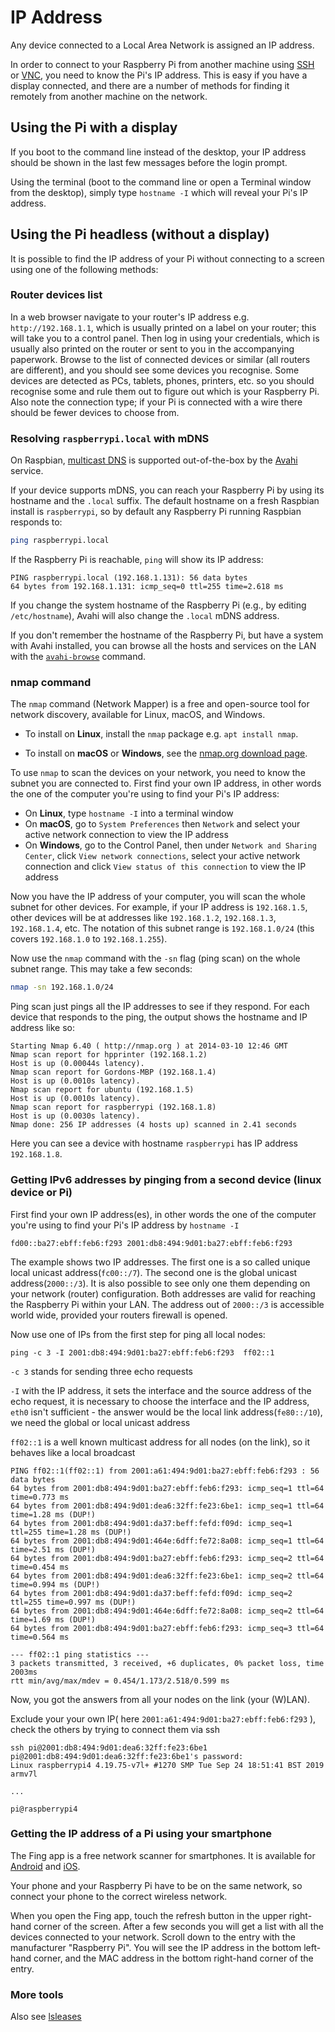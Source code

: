 # IP Address

Any device connected to a Local Area Network is assigned an IP address.

In order to connect to your Raspberry Pi from another machine using [SSH](ssh/README.md) or [VNC](vnc/README.md), you need to know the Pi's IP address. This is easy if you have a display connected, and there are a number of methods for finding it remotely from another machine on the network.

## Using the Pi with a display

If you boot to the command line instead of the desktop, your IP address should be shown in the last few messages before the login prompt.

Using the terminal (boot to the command line or open a Terminal window from the desktop), simply type `hostname -I` which will reveal your Pi's IP address.

## Using the Pi headless (without a display)

It is possible to find the IP address of your Pi without connecting to a screen using one of the following methods:

### Router devices list

In a web browser navigate to your router's IP address e.g. `http://192.168.1.1`, which is usually printed on a label on your router; this will take you to a control panel. Then log in using your credentials, which is usually also printed on the router or sent to you in the accompanying paperwork. Browse to the list of connected devices or similar (all routers are different), and you should see some devices you recognise. Some devices are detected as PCs, tablets, phones, printers, etc. so you should recognise some and rule them out to figure out which is your Raspberry Pi. Also note the connection type; if your Pi is connected with a wire there should be fewer devices to choose from.

### Resolving `raspberrypi.local` with mDNS

On Raspbian, [multicast DNS](https://en.wikipedia.org/wiki/Multicast_DNS) is supported out-of-the-box by the [Avahi](https://en.wikipedia.org/wiki/Avahi_%28software%29) service.

If your device supports mDNS, you can reach your Raspberry Pi by using its hostname and the `.local` suffix.
The default hostname on a fresh Raspbian install is `raspberrypi`, so by default any Raspberry Pi running Raspbian responds to:

```bash
ping raspberrypi.local
```

If the Raspberry Pi is reachable, `ping` will show its IP address:

```
PING raspberrypi.local (192.168.1.131): 56 data bytes
64 bytes from 192.168.1.131: icmp_seq=0 ttl=255 time=2.618 ms
```

If you change the system hostname of the Raspberry Pi (e.g., by editing `/etc/hostname`), Avahi will also change the `.local` mDNS address.

If you don't remember the hostname of the Raspberry Pi, but have a system with Avahi installed, you can browse all the hosts and services on the LAN with the [`avahi-browse`](https://linux.die.net/man/1/avahi-browse) command.

### nmap command

The `nmap` command (Network Mapper) is a free and open-source tool for network discovery, available for Linux, macOS, and Windows.

- To install on **Linux**, install the `nmap` package e.g. `apt install nmap`.

- To install on **macOS** or **Windows**, see the [nmap.org download page](http://nmap.org/download.html).

To use `nmap` to scan the devices on your network, you need to know the subnet you are connected to. First find your own IP address, in other words the one of the computer you're using to find your Pi's IP address:

- On **Linux**, type `hostname -I` into a terminal window
- On **macOS**, go to `System Preferences` then `Network` and select your active network connection to view the IP address
- On **Windows**, go to the Control Panel, then under `Network and Sharing Center`, click `View network connections`, select your active network connection and click `View status of this connection` to view the IP address

Now you have the IP address of your computer, you will scan the whole subnet for other devices. For example, if your IP address is `192.168.1.5`, other devices will be at addresses like `192.168.1.2`, `192.168.1.3`, `192.168.1.4`, etc. The notation of this subnet range is `192.168.1.0/24` (this covers `192.168.1.0` to `192.168.1.255`).

Now use the `nmap` command with the `-sn` flag (ping scan) on the whole subnet range. This may take a few seconds:

```bash
nmap -sn 192.168.1.0/24
```

Ping scan just pings all the IP addresses to see if they respond. For each device that responds to the ping, the output shows the hostname and IP address like so:

```
Starting Nmap 6.40 ( http://nmap.org ) at 2014-03-10 12:46 GMT
Nmap scan report for hpprinter (192.168.1.2)
Host is up (0.00044s latency).
Nmap scan report for Gordons-MBP (192.168.1.4)
Host is up (0.0010s latency).
Nmap scan report for ubuntu (192.168.1.5)
Host is up (0.0010s latency).
Nmap scan report for raspberrypi (192.168.1.8)
Host is up (0.0030s latency).
Nmap done: 256 IP addresses (4 hosts up) scanned in 2.41 seconds
```

Here you can see a device with hostname `raspberrypi` has IP address `192.168.1.8`.

### Getting IPv6 addresses by pinging from a second device (linux device or Pi)

First find your own IP address(es), in other words the one of the computer you're using to find your Pi's IP address
by `hostname -I`

`fd00::ba27:ebff:feb6:f293 2001:db8:494:9d01:ba27:ebff:feb6:f293`

The example shows two IP addresses. The first one is a so called unique local unicast address(`fc00::/7`). The second one is the global unicast address(`2000::/3`). It is also possible to see only one them depending on your network (router) configuration. Both addresses are valid for reaching the Raspberry Pi within your LAN. The address out of `2000::/3` is accessible world wide, provided your routers firewall is opened.


Now use one of IPs from the first step for ping all local nodes:

`ping -c 3 -I 2001:db8:494:9d01:ba27:ebff:feb6:f293  ff02::1`

`-c 3` stands for sending three echo requests

`-I` with the IP address, it sets the interface and the source address of the echo request,
     it is necessary to choose the interface and the IP address, 
     `eth0` isn't sufficient - the answer would be the local link address(`fe80::/10`), we need the global or local unicast address
     
`ff02::1` is a well known multicast address for all nodes (on the link), so it behaves like a local broadcast    

```
PING ff02::1(ff02::1) from 2001:a61:494:9d01:ba27:ebff:feb6:f293 : 56 data bytes
64 bytes from 2001:db8:494:9d01:ba27:ebff:feb6:f293: icmp_seq=1 ttl=64 time=0.773 ms
64 bytes from 2001:db8:494:9d01:dea6:32ff:fe23:6be1: icmp_seq=1 ttl=64 time=1.28 ms (DUP!)
64 bytes from 2001:db8:494:9d01:da37:beff:fefd:f09d: icmp_seq=1 ttl=255 time=1.28 ms (DUP!)
64 bytes from 2001:db8:494:9d01:464e:6dff:fe72:8a08: icmp_seq=1 ttl=64 time=2.51 ms (DUP!)
64 bytes from 2001:db8:494:9d01:ba27:ebff:feb6:f293: icmp_seq=2 ttl=64 time=0.454 ms
64 bytes from 2001:db8:494:9d01:dea6:32ff:fe23:6be1: icmp_seq=2 ttl=64 time=0.994 ms (DUP!)
64 bytes from 2001:db8:494:9d01:da37:beff:fefd:f09d: icmp_seq=2 ttl=255 time=0.997 ms (DUP!)
64 bytes from 2001:db8:494:9d01:464e:6dff:fe72:8a08: icmp_seq=2 ttl=64 time=1.69 ms (DUP!)
64 bytes from 2001:db8:494:9d01:ba27:ebff:feb6:f293: icmp_seq=3 ttl=64 time=0.564 ms

--- ff02::1 ping statistics ---
3 packets transmitted, 3 received, +6 duplicates, 0% packet loss, time 2003ms
rtt min/avg/max/mdev = 0.454/1.173/2.518/0.599 ms
```
Now, you got the answers from all your nodes on the link (your (W)LAN).

Exclude your your own IP( here `2001:a61:494:9d01:ba27:ebff:feb6:f293` ), 
check the others by trying to connect them via ssh
```
ssh pi@2001:db8:494:9d01:dea6:32ff:fe23:6be1
pi@2001:db8:494:9d01:dea6:32ff:fe23:6be1's password: 
Linux raspberrypi4 4.19.75-v7l+ #1270 SMP Tue Sep 24 18:51:41 BST 2019 armv7l

...

pi@raspberrypi4
```

### Getting the IP address of a Pi using your smartphone

The Fing app is a free network scanner for smartphones. It is available for [Android](https://play.google.com/store/apps/details?id=com.overlook.android.fing) and [iOS](https://itunes.apple.com/gb/app/fing-network-scanner/id430921107?mt=8).

Your phone and your Raspberry Pi have to be on the same network, so connect your phone to the correct wireless network.

When you open the Fing app, touch the refresh button in the upper right-hand corner of the screen. After a few seconds you will get a list with all the devices connected to your network. Scroll down to the entry with the manufacturer "Raspberry Pi". You will see the IP address in the bottom left-hand corner, and the MAC address in the bottom right-hand corner of the entry.

### More tools

Also see [lsleases](https://github.com/j-keck/lsleases)
